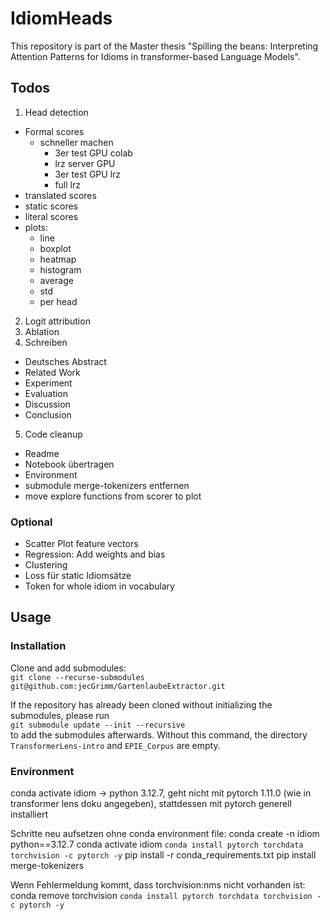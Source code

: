 # IdiomHeads
This repository is part of the Master thesis "Spilling the beans: Interpreting Attention Patterns for Idioms in transformer-based Language Models".

## Todos
1. Head detection
- Formal scores
    - schneller machen
        - 3er test GPU colab
        - lrz server GPU
        - 3er test GPU lrz
        - full lrz
- translated scores
- static scores
- literal scores
- plots: 
    - line
    - boxplot
    - heatmap
    - histogram
    - average
    - std
    - per head
2. Logit attribution
3. Ablation
4. Schreiben
- Deutsches Abstract
- Related Work
- Experiment
- Evaluation
- Discussion
- Conclusion
5. Code cleanup
- Readme
- Notebook übertragen
- Environment
- submodule merge-tokenizers entfernen
- move explore functions from scorer to plot 

### Optional
- Scatter Plot feature vectors
- Regression: Add weights and bias
- Clustering
- Loss für static Idiomsätze
- Token for whole idiom in vocabulary


## Usage
### Installation
Clone and add submodules:<br> 
`git clone --recurse-submodules git@github.com:jecGrimm/GartenlaubeExtractor.git`

If the repository has already been cloned without initializing the submodules, please run <br>
`git submodule update --init --recursive` <br>
to add the submodules afterwards. Without this command, the directory `TransformerLens-intro` and `EPIE_Corpus` are empty.

### Environment
conda activate idiom -> python 3.12.7, geht nicht mit pytorch 1.11.0 (wie in transformer lens doku angegeben), stattdessen mit pytorch generell installiert

Schritte neu aufsetzen ohne conda environment file:
conda create -n idiom python==3.12.7
conda activate idiom
`conda install pytorch torchdata torchvision -c pytorch -y`
pip install -r conda_requirements.txt
pip install merge-tokenizers

Wenn Fehlermeldung kommt, dass torchvision:nms nicht vorhanden ist: 
conda remove torchvision
`conda install pytorch torchdata torchvision -c pytorch -y`


